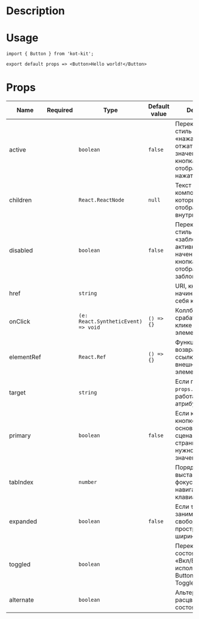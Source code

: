 # Description

# Usage
	import { Button } from 'kot-kit';

	export default props => <Button>Hello world!</Button>

# Props
| Name | Required | Type | Default value | Description |
|---|:-:|---|---|---|
| active || `boolean` | `false` | Переключает стиль кнопки «нажатая/отжатая». При значении `true` кнопка отображается как нажатая. |
| children || `React.ReactNode` | `null` | Текст или компонент, который отображается внутри кнопки. |
| disabled || `boolean` | `false` | Переключает стиль кнопки «заблокированная/активная». При начении `true` кнопка отображается как заблокированная. |
| href || `string` || URI, кнопка начинает вести себя как ссылка. |
| onClick || `(e: React.SyntheticEvent) => void` | `() => {}` | Коллбэк, который срабатывает при клике на внешний элемент кнопки. |
| elementRef || `React.Ref` | `() => {}` | Функция, которая возвращает ссылку на ноду внешнего элемента кнопки. |
| target || `string` || Если передан `props.href`, работает как атрибут тега `A`. |
| primary || `boolean` | `false` | Если клик по кнопке выполняет основной сценарий на странице, то нужно выставить значение `true`. |
| tabIndex || `number` || Порядок выставления фокуса при навигации с клавиатуры |
| expanded || `boolean` | `false` | Если `true`, занимает всё свободное пространство по ширине |
| toggled || `boolean` || Переключает состояние кнопки «Вкл/Выкл», используется в ButtonGroup и ToggledButton. |
| alternate || `boolean` || Альтернативная расцветка для состояния `toggled`. |